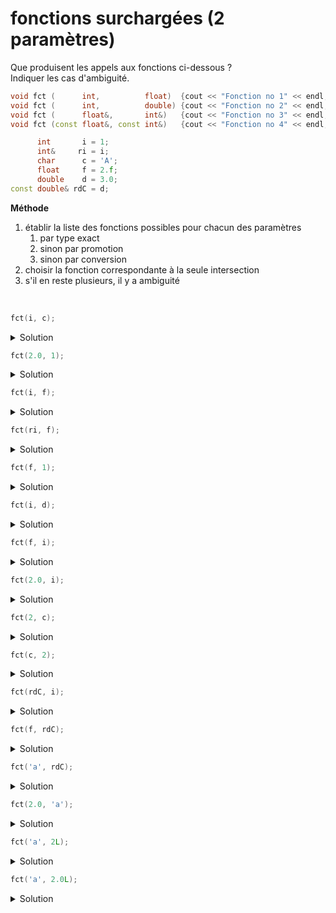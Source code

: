 # fonctions surchargées (2 paramètres)

Que produisent les appels aux fonctions ci-dessous ?<br>
Indiquer les cas d'ambiguité.

~~~cpp
void fct (      int,          float)  {cout << "Fonction no 1" << endl;}
void fct (      int,          double) {cout << "Fonction no 2" << endl;}
void fct (      float&,       int&)   {cout << "Fonction no 3" << endl;}
void fct (const float&, const int&)   {cout << "Fonction no 4" << endl;}

      int       i = 1;
      int&     ri = i;
      char      c = 'A';
      float     f = 2.f;
      double    d = 3.0;
const double& rdC = d;
~~~

**Méthode**<br>

1. établir la liste des fonctions possibles pour chacun des paramètres
	1. par type exact
	2. sinon par promotion
	3. sinon par conversion
2. choisir la fonction correspondante à la seule intersection
3. s'il en reste plusieurs, il y a ambiguité

<br>

~~~cpp
fct(i, c);	
~~~

<details>
<summary>Solution</summary>

- `int`   {1, 2, 4} : 4 par conversion
- `char` 	{1, 2, 4} : 1 et 2 par promotion, 4 par conversion
- intersection {1, 2, 4} => **ambiguité**

</details>

~~~cpp
fct(2.0, 1);
~~~

<details>
<summary>Solution</summary>

- `const double` {1, 2, 4} : tous par conversion
- `const int`    {      4} : type exact
- intersection {4} => **Fonction no 4**

</details>

~~~cpp
fct(i, f);
~~~

<details>
<summary>Solution</summary>

- `int`   {1, 2, 4} : 4 par conversion
- `float` {1      } : type exact
- intersection {1} => **Fonction no 1**

</details>

~~~cpp
fct(ri, f);	
~~~

<details>
<summary>Solution</summary>

- `int&` 	{1, 2} : par copie
- `float` {1   } : type exact
- intersection {1} => **Fonction no 1**

</details>

~~~cpp
fct(f, 1);
~~~

<details>
<summary>Solution</summary>

- `float`     {3, 4} : type exact
- `const int` {   4} : type exact
- intersection {4} => **Fonction no 4**

</details>

~~~cpp
fct(i, d);
~~~

<details>
<summary>Solution</summary>

- `int`    {1, 2, 4} : 4 par conversion
- `double` {   2   } : type exact
- intersection {2} => **Fonction no 2**

</details>

~~~cpp
fct(f, i);
~~~

<details>
<summary>Solution</summary>

- `float` {3   } : type exact
- `int`   {3, 4} : type exact
- intersection {3} => **Fonction no 3**

</details>

~~~cpp
fct(2.0, i);
~~~

<details>
<summary>Solution</summary>

- `const double` {1, 2,    4} : tous par conversion
- `int`          {      3, 4} : type exact
- intersection {4} => **Fonction no 4**

</details>

~~~cpp
fct(2, c);
~~~

<details>
<summary>Solution</summary>

- `const int` {1, 2, 4} : 1 et 2 type exact, 4 par conversion
- `char`      {1, 2, 4} : 1 et 2 promotion, 4 par conversion
- intersection {1, 2, 4} => **ambiguité**

</details>

~~~cpp
fct(c, 2);
~~~

<details>
<summary>Solution</summary>

- `char`       {1, 2, 4} : 1 et 2 par promotion, 4 par conversion
- `const int`  {1, 2, 4} : 1 et 2 par conversion, 4 type exact
- intersection {1, 2, 4} => **ambiguité**

</details>

~~~cpp
fct(rdC, i);
~~~

<details>
<summary>Solution</summary>

- `const double&` {1, 2,    4} : tous par conversion
- `int`           {      3, 4} : type exact
- intersection {4} => **Fonction no 4**

</details>

~~~cpp
fct(f, rdC);
~~~

<details>
<summary>Solution</summary>

- `float`         {1, 2, 3, 4} : 1 et 2 par conversion, 3 et 4 type exact
- `const double&` {   2,    4} : tous par conversion
- intersection {2, 4} => **ambiguité**

</details>

~~~cpp
fct('a', rdC);
~~~

<details>
<summary>Solution</summary>

- `const char`    {1, 2,    4} : 4 par conversion
- `const double&` {   2      } : type exact
- intersection {2} => **Fonction no 2**

</details>

~~~cpp
fct(2.0, 'a');	
~~~

<details>
<summary>Solution</summary>

- `const double` {1, 2,    4} : tous par conversion
- `const char`   {         4} : 4 par promotion
- intersection {4} => **Fonction no 4**

</details>

~~~cpp
fct('a', 2L);	
~~~

<details>
<summary>Solution</summary>

- `const char`   {1, 2      } : 1, 2 par promotion
- `const long`   {1, 2,    4} : tous par conversion
- intersection {1, 2} => **ambiguité**

</details>

~~~cpp
fct('a', 2.0L);	
~~~

<details>
<summary>Solution</summary>

- `const char`        {1, 2,    4} : 1, 2 par promotion
- `const long double` {1, 2,    4} : tous par conversion
- intersection {1, 2} => **ambiguité**

</details>
